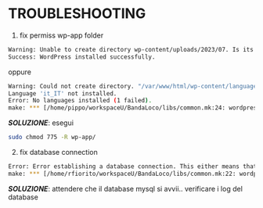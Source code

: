 # TROUBLESHOOTING
1. fix permiss wp-app folder
```bash
Warning: Unable to create directory wp-content/uploads/2023/07. Is its parent directory writable by the server?
Success: WordPress installed successfully.
```
oppure
```bash
Warning: Could not create directory. "/var/www/html/wp-content/languages/"
Language 'it_IT' not installed.
Error: No languages installed (1 failed).
make: *** [/home/pippo/workspaceU/BandaLoco/libs/common.mk:24: wordpress] Error 1
```
***SOLUZIONE***: esegui 
```bash
sudo chmod 775 -R wp-app/
```

2. fix database connection
```bash
Error: Error establishing a database connection. This either means that the username and password information in your `wp-config.php` file is incorrect or that contact with the database server at `db` could not be established. This could mean your host’s database server is down.
make: *** [/home/rfiorito/workspaceU/BandaLoco/libs/common.mk:22: wordpress] Error 1
```
***SOLUZIONE***: attendere che il database mysql si avvii.. verificare i log del database